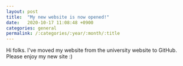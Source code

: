 ```yaml
---
layout: post
title:  "My new website is now opened!"
date:   2020-10-17 11:08:48 +0900
categories: general
permalink: /:categories/:year/:month/:title
---
```


Hi folks. I've moved my website from the university website to GitHub.
Please enjoy my new site :)
